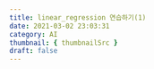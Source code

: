 ```yaml
---
title: linear_regression 연습하기(1)
date: 2021-03-02 23:03:31
category: AI
thumbnail: { thumbnailSrc }
draft: false
---
```


